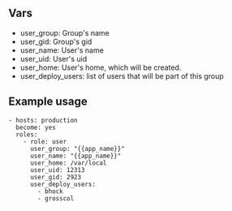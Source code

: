 ## Vars

* user_group: Group's name
* user_gid: Group's gid
* user_name: User's name
* user_uid: User's uid
* user_home: User's home, which will be created.
* user_deploy_users: list of users that will be part of this group


## Example usage

    - hosts: production
      become: yes
      roles:
        - role: user
          user_group: "{{app_name}}"
          user_name: "{{app_name}}"
          user_home: /var/local
          user_uid: 12313
          user_gid: 2923
          user_deploy_users:
            - bhock
            - grosscol